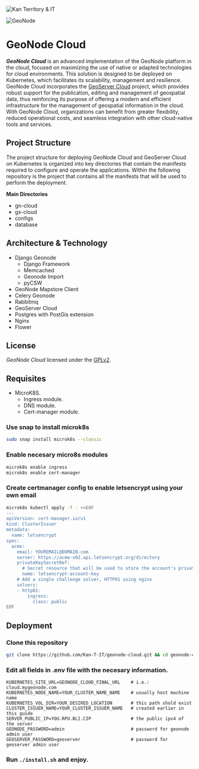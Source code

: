 ![Kan Territory & IT](https://kan.com.ar/wp-content/uploads/2024/01/logoSM.png)

![GeoNode](https://geonode.org/static/img/geonode_logo.png)

# GeoNode Cloud

<i>**GeoNode Cloud**</i> is an advanced implementation of the GeoNode platform in the cloud, focused on maximizing the use of native or adapted technologies for cloud environments. This solution is designed to be deployed on Kubernetes, which facilitates its scalability, management and resilience.
GeoNode Cloud incorporates the [GeoServer Cloud](https://github.com/geoserver/geoserver-cloud) project, which provides robust support for the publication, editing and management of geospatial data, thus reinforcing its purpose of offering a modern and efficient infrastructure for the management of geospatial information in the cloud.
With GeoNode Cloud, organizations can benefit from greater flexibility, reduced operational costs, and seamless integration with other cloud-native tools and services.

## Project Structure

The project structure for deploying GeoNode Cloud and GeoServer Cloud on Kubernetes is organized into key directories that contain the manifests required to configure and operate the applications. Within the following repository is the project that contains all the manifests that will be used to perform the deployment.

**Main Directories**

* gn-cloud
* gs-cloud
* configs
* database

## Architecture & Technology

* Django Geonode
    * Django Framework
    * Memcached
    * Geonode Import
    * pyCSW
* GeoNode Mapstore Client
* Celery Geonode
* Rabbitmq
* GeoServer Cloud
* Postgres with PostGis extension
* Nginx
* Flower

## License

*GeoNode Cloud* licensed under the [GPLv2](LICENSE.txt).

## Requisites

* MicroK8S.
    * Ingress module.
    * DNS module.
    * Cert-manager module.


### Use snap to install microk8s
```bash
sudo snap install microk8s --classic
```

### Enable necesary micro8s modules

```bash
microk8s enable ingress
microk8s enable cert-manager
```

### Create certmanager config to enable letsencrypt using your own email
```bash
microk8s kubectl apply -f - <<EOF
---
apiVersion: cert-manager.io/v1
kind: ClusterIssuer
metadata:
  name: letsencrypt
spec:
  acme:
    email: YOUREMAIL@DOMAIN.com
    server: https://acme-v02.api.letsencrypt.org/directory
    privateKeySecretRef:
      # Secret resource that will be used to store the account's private key.
      name: letsencrypt-account-key
    # Add a single challenge solver, HTTP01 using nginx
    solvers:
    - http01:
        ingress:
          class: public
EOF
```

## Deployment

### Clone this repository

```bash
git clone https://github.com/Kan-T-IT/geonode-cloud.git && cd geonode-cloud
```

### Edit all fields in .env file with the necesary information.
```env
KUBERNETES_SITE_URL=GEONODE_CLOUD_FINAL_URL    # i.e.: cloud.mygeonode.com
KUBERNETES_NODE_NAME=YOUR_CLUSTER_NAME_NAME    # usually host machine name
KUBERNETES_VOL_DIR=YOUR_DESIRED_LOCATION       # this path shold exist
CLUSTER_ISSUER_NAME=YOUR_CLUSTER_ISSUER_NAME   # created earlier in this guide
SERVER_PUBLIC_IP=YOU.RPU.BLI.CIP               # the public ipv4 of the server                 
GEONODE_PASSWORD=admin                         # password for geonode admin user 
GEOSERVER_PASSWORD=geoserver                   # password for geoserver admin user
```
### Run `./install.sh` and enjoy.